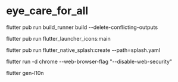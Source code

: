 # eye_care_for_all


flutter pub run build_runner build --delete-conflicting-outputs

flutter pub run flutter_launcher_icons:main

flutter pub run flutter_native_splash:create --path=splash.yaml

flutter run -d chrome --web-browser-flag "--disable-web-security"

flutter gen-l10n


